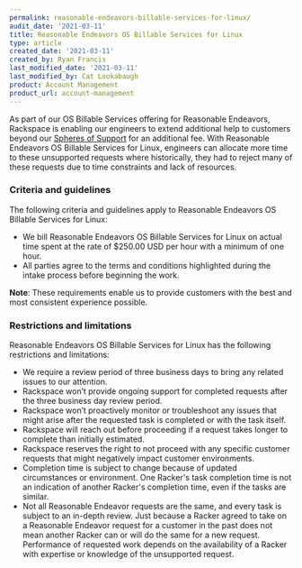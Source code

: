 ```yaml
---
permalink: reasonable-endeavors-billable-services-for-linux/
audit_date: '2021-03-11'
title: Reasonable Endeavors OS Billable Services for Linux
type: article
created_date: '2021-03-11'
created_by: Ryan Francis
last_modified_date: '2021-03-11'
last_modified_by: Cat Lookabaugh
product: Account Management
product_url: account-management
---
```


As part of our OS Billable Services offering for Reasonable Endeavors, Rackspace is
enabling our engineers to extend additional help to customers beyond our
[Spheres of Support](https://docs.rackspace.com/support/how-to/linux-spheres-of-support-for-dedicated-and-managed-ops)
for an additional fee. With Reasonable Endeavors OS Billable Services for Linux, engineers
can allocate more time to these unsupported requests where historically, they had to
reject many of these requests due to time constraints and lack of resources.

### Criteria and guidelines

The following criteria and guidelines apply to Reasonable Endeavors OS Billable Services
for Linux:

* We bill Reasonable Endeavors OS Billable Services for Linux on actual time spent
  at the rate of $250.00 USD per hour with a minimum of one hour.
* All parties agree to the terms and conditions highlighted during the intake process
  before beginning the work.

**Note**: These requirements enable us to provide customers with the best and most
consistent experience possible.

### Restrictions and limitations

Reasonable Endeavors OS Billable Services for Linux has the following restrictions and
limitations:

* We require a review period of three business days to bring any related issues to our
  attention.
* Rackspace won’t provide ongoing support for completed requests after the three business
  day review period.
* Rackspace won’t proactively monitor or troubleshoot any issues that might arise after
  the requested task is completed or with the task itself.
* Rackspace will reach out before proceeding if a request takes longer to complete than
  initially estimated.
* Rackspace reserves the right to not proceed with any specific customer requests that
  might negatively impact customer environments.
* Completion time is subject to change because of updated circumstances or environment.
  One Racker's task completion time is not an indication of another Racker's completion
  time, even if the tasks are similar.
* Not all Reasonable Endeavor requests are the same, and every task is subject to an
  in-depth review. Just because a Racker agreed to take on a Reasonable Endeavor request
  for a customer in the past does not mean another Racker can or will do the same for a
  new request. Performance of requested work depends on  the availability of a Racker with
  expertise or knowledge of the unsupported request.
